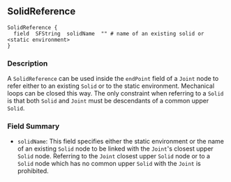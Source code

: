 ## SolidReference

```
SolidReference {
  field  SFString  solidName  "" # name of an existing solid or <static environment>
}
```

### Description

A `SolidReference` can be used inside the `endPoint` field of a `Joint` node to
refer either to an existing `Solid` or to the static environment. Mechanical
loops can be closed this way. The only constraint when referring to a `Solid` is
that both `Solid` and `Joint` must be descendants of a common upper `Solid`.

### Field Summary

- `solidName`: This field specifies either the static environment or the name of
an existing `Solid` node to be linked with the `Joint`'s closest upper `Solid`
node. Referring to the `Joint` closest upper `Solid` node or to a `Solid` node
which has no common upper `Solid` with the `Joint` is prohibited.

